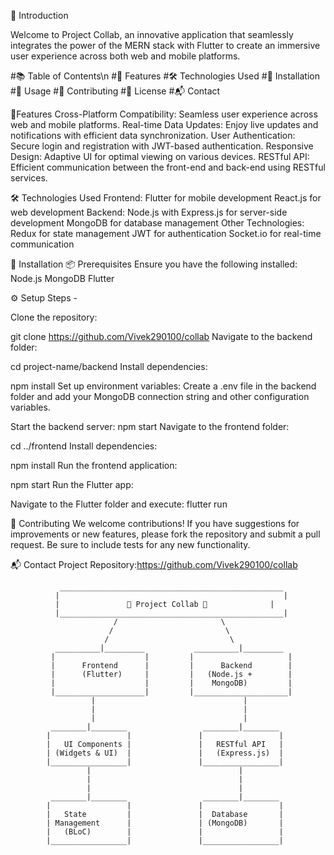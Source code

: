 
🚀 Introduction

Welcome to Project Collab, an innovative application that seamlessly integrates the power of the MERN stack with Flutter to create an immersive user experience across both web and mobile platforms.


#📚 Table of Contents\n
#🌈 Features
#🛠️ Technologies Used
#🔧 Installation
#🚀 Usage
#🤝 Contributing
#📄 License
#📬 Contact

🌈Features
Cross-Platform Compatibility: Seamless user experience across web and mobile platforms.
Real-time Data Updates: Enjoy live updates and notifications with efficient data synchronization.
User Authentication: Secure login and registration with JWT-based authentication.
Responsive Design: Adaptive UI for optimal viewing on various devices.
RESTful API: Efficient communication between the front-end and back-end using RESTful services.

🛠️ Technologies Used
Frontend:
Flutter for mobile development
React.js for web development
Backend:
Node.js with Express.js for server-side development
MongoDB for database management
Other Technologies:
Redux for state management
JWT for authentication
Socket.io for real-time communication

🔧 Installation
📦 Prerequisites
Ensure you have the following installed:
Node.js
MongoDB
Flutter

⚙️ Setup Steps - 

Clone the repository:

git clone https://github.com/Vivek290100/collab
Navigate to the backend folder:

cd project-name/backend
Install dependencies:

npm install
Set up environment variables: Create a .env file in the backend folder and add your MongoDB connection string and other configuration variables.

Start the backend server:
npm start
Navigate to the frontend folder:

cd ../frontend
Install dependencies:

npm install
Run the frontend application:

npm start
Run the Flutter app:

Navigate to the Flutter folder and execute:
flutter run

🤝 Contributing
We welcome contributions! If you have suggestions for improvements or new features, please fork the repository and submit a pull request. Be sure to include tests for any new functionality.

📬 Contact
Project Repository:https://github.com/Vivek290100/collab


               __________________________________________________
              |                                                  |
              |               🚀 Project Collab 🚀              |
              |__________________________________________________|
                           /                       \
                          /                         \
                         /                           \
              __________|_________           __________|_________
             |                    |         |                     |
             |      Frontend      |         |      Backend        |
             |      (Flutter)     |         |   (Node.js +        |
             |                    |         |    MongoDB)         |
             |____________________|         |_____________________|
                      |                                 |
                      |                                 |
                      |                                 |
             ________|________                 ________|________
            |                 |               |                 |
            |   UI Components |               |   RESTful API   |
            | (Widgets & UI)  |               |   (Express.js)  |
            |_________________|               |_________________|
                     |                                 |
                     |                                 |
                     |                                 |
             ________|________                 ________|________
            |                 |               |                 |
            |   State         |               |  Database       |
            | Management      |               | (MongoDB)       |
            |   (BLoC)        |               |                 |
            |_________________|               |_________________|

